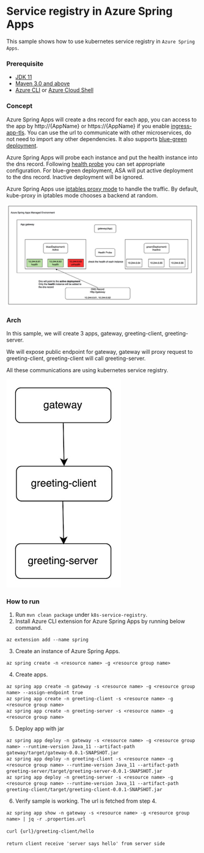 # Service registry in Azure Spring Apps

This sample shows how to use kubernetes service registry in `Azure Spring Apps`.

### Prerequisite

* [JDK 11](https://docs.microsoft.com/azure/java/jdk/java-jdk-install)
* [Maven 3.0 and above](http://maven.apache.org/install.html)
* [Azure CLI](https://docs.microsoft.com/cli/azure/install-azure-cli?view=azure-cli-latest) or [Azure Cloud Shell](https://docs.microsoft.com/azure/cloud-shell/overview)

### Concept
Azure Spring Apps will create a dns record for each app, you can access to the app by http://{AppName} or https://{AppName} if you enable [ingress-app-tls](https://learn.microsoft.com/en-us/azure/spring-apps/how-to-enable-ingress-to-app-tls). 
You can use the url to communicate with other microservices, do not need to import any other dependencies.
It also supports [blue-green deployment](https://learn.microsoft.com/en-us/azure/spring-apps/concepts-blue-green-deployment-strategies).

Azure Spring Apps will probe each instance and put the health instance into the dns record. Following [health probe](https://learn.microsoft.com/en-us/azure/spring-apps/how-to-configure-health-probes-graceful-termination) you can set appropriate configuration.
For blue-green deployment, ASA will put active deployment to the dns record. Inactive deployment will be ignored.

Azure Spring Apps use [iptables proxy mode](https://kubernetes.io/docs/reference/networking/virtual-ips/#proxy-mode-iptables) to handle the traffic. By default, kube-proxy in iptables mode chooses a backend at random.



![](./media/service-registry.jpeg)

### Arch
In this sample, we will create 3 apps, gateway, greeting-client, greeting-server.

We will expose public endpoint for gateway, gateway will proxy request to greeting-client, greeting-client will call greeting-server.

All these communications are using kubernetes service registry.

![](./media/service-registry-arch.jpeg)

### How to run

1. Run `mvn clean package` under `k8s-service-registry`.
2. Install Azure CLI extension for Azure Spring Apps by running below command.
```
az extension add --name spring
```
3. Create an instance of Azure Spring Apps.
```
az spring create -n <resource name> -g <resource group name>
```
4. Create apps.
```
az spring app create -n gateway -s <resource name> -g <resource group name> --assign-endpoint true
az spring app create -n greeting-client -s <resource name> -g <resource group name> 
az spring app create -n greeting-server -s <resource name> -g <resource group name>
```
5. Deploy app with jar
```
az spring app deploy -n gateway -s <resource name> -g <resource group name> --runtime-version Java_11 --artifact-path gateway/target/gateway-0.0.1-SNAPSHOT.jar
az spring app deploy -n greeting-client -s <resource name> -g <resource group name> --runtime-version Java_11 --artifact-path greeting-server/target/greeting-server-0.0.1-SNAPSHOT.jar
az spring app deploy -n greeting-server -s <resource name> -g <resource group name> --runtime-version Java_11 --artifact-path greeting-client/target/greeting-client-0.0.1-SNAPSHOT.jar
```
6. Verify sample is working. The url is fetched from step 4.
``` 
az spring app show -n gateway -s <resource name> -g <resource group name> | jq -r .properties.url

curl {url}/greeting-client/hello

return client receive 'server says hello' from server side
```